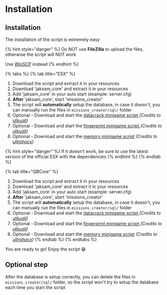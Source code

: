 # Installation

## Installation

The installation of the script is extremely easy

{% hint style="danger" %}
Do NOT use **FileZilla** to upload the files, otherwise the script will NOT work

Use [WinSCP](https://winscp.net/eng/download.php) instead
{% endhint %}

{% tabs %}
{% tab title="ESX" %}
1. Download the script and extract it in your resources
2. Download 'jaksam\_core' and extract it in your resources
3. Add 'jaksam\_core' in your auto start (example: server.cfg)
4. **After** 'jaksam\_core', start 'missions\_creator'
5. The script will **automatically** setup the database, in case it doesn't, you can manually run the files in `missions_creator/sql/` folder
6. Optional - Download and start the [datacrack minigame script ](https://github.com/utkuali/datacrack)_(Credits to_ [_utkuali_](https://github.com/utkuali)_)_
7. Optional - Download and start the  [fingerprint minigame script ](https://github.com/utkuali/Finger-Print-Hacking-Game)_(Credits to_ [_utkuali_](https://github.com/utkuali)_)_
8. Optional - Download and start the [memory minigame script](https://github.com/ultrahacx/ultra-keypackhack) _(Credits to_ [_ultrahacx_](https://github.com/ultrahacx)_)_

{% hint style="danger" %}
If it doesn't work, be sure to use the latest version of the official ESX with the dependencies
{% endhint %}
{% endtab %}

{% tab title="QBCore" %}
1. Download the script and extract it in your resources
2. Download 'jaksam\_core' and extract it in your resources
3. Add 'jaksam\_core' in your auto start (example: server.cfg)
4. **After** 'jaksam\_core', start 'missions\_creator'
5. The script will **automatically** setup the database, in case it doesn't, you can manually run the files in `missions_creator/sql/` folder
6. Optional - Download and start the [datacrack minigame script ](https://github.com/utkuali/datacrack)_(Credits to_ [_utkuali_](https://github.com/utkuali)_)_
7. Optional - Download and start the  [fingerprint minigame script ](https://github.com/utkuali/Finger-Print-Hacking-Game)_(Credits to_ [_utkuali_](https://github.com/utkuali)_)_
8. Optional - Download and start the [memory minigame script](https://github.com/ultrahacx/ultra-keypackhack) _(Credits to_ [_ultrahacx_](https://github.com/ultrahacx)_)_
{% endtab %}
{% endtabs %}

You are ready to go! Enjoy the script 😁

## Optional step

After the database is setup correctly, you can delete the files in `missions_creator/sql/` folder, so the script won't try to setup the database each time you start the script
